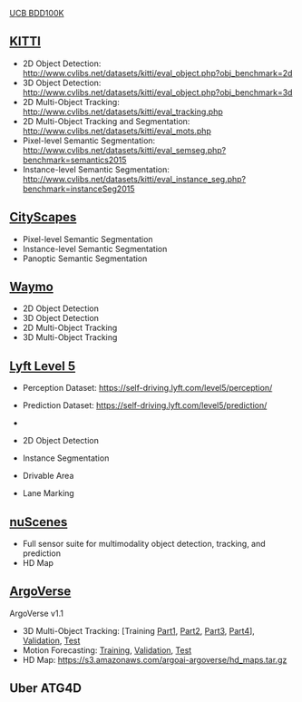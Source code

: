 [UCB BDD100K](https://bdd-data.berkeley.edu/)

[KITTI](http://www.cvlibs.net/datasets/kitti/index.php)
-
- 2D Object Detection: http://www.cvlibs.net/datasets/kitti/eval_object.php?obj_benchmark=2d
- 3D Object Detection: http://www.cvlibs.net/datasets/kitti/eval_object.php?obj_benchmark=3d
- 2D Multi-Object Tracking: http://www.cvlibs.net/datasets/kitti/eval_tracking.php
- 2D Multi-Object Tracking and Segmentation: http://www.cvlibs.net/datasets/kitti/eval_mots.php
- Pixel-level Semantic Segmentation: http://www.cvlibs.net/datasets/kitti/eval_semseg.php?benchmark=semantics2015
- Instance-level Semantic Segmentation: http://www.cvlibs.net/datasets/kitti/eval_instance_seg.php?benchmark=instanceSeg2015

[CityScapes](https://www.cityscapes-dataset.com/)
-
- Pixel-level Semantic Segmentation
- Instance-level Semantic Segmentation 
- Panoptic Semantic Segmentation

[Waymo](https://waymo.com/open/)
-
- 2D Object Detection
- 3D Object Detection
- 2D Multi-Object Tracking
- 3D Multi-Object Tracking

[Lyft Level 5](https://self-driving.lyft.com/level5/data/)
-
- Perception Dataset: https://self-driving.lyft.com/level5/perception/
- Prediction Dataset: https://self-driving.lyft.com/level5/prediction/


-
- 2D Object Detection
- Instance Segmentation
- Drivable Area
- Lane Marking
  
[nuScenes](https://www.nuscenes.org/)
-
- Full sensor suite for multimodality object detection, tracking, and prediction
- HD Map

[ArgoVerse](https://www.argoverse.org/index.html)
-
ArgoVerse v1.1
- 3D Multi-Object Tracking: [Training [Part1](https://s3.amazonaws.com/argoai-argoverse/tracking_train1_v1.1.tar.gz), [Part2](https://s3.amazonaws.com/argoai-argoverse/tracking_train2_v1.1.tar.gz), [Part3](https://s3.amazonaws.com/argoai-argoverse/tracking_train3_v1.1.tar.gz), [Part4](https://s3.amazonaws.com/argoai-argoverse/tracking_train4_v1.1.tar.gz)], [Validation](https://s3.amazonaws.com/argoai-argoverse/tracking_val_v1.1.tar.gz), [Test](https://s3.amazonaws.com/argoai-argoverse/tracking_test_v1.1.tar.gz)
- Motion Forecasting: [Training](https://s3.amazonaws.com/argoai-argoverse/forecasting_train_v1.1.tar.gz), [Validation](https://s3.amazonaws.com/argoai-argoverse/forecasting_val_v1.1.tar.gz), [Test](https://s3.amazonaws.com/argoai-argoverse/forecasting_test_v1.1.tar.gz)
- HD Map: https://s3.amazonaws.com/argoai-argoverse/hd_maps.tar.gz


Uber ATG4D
-

